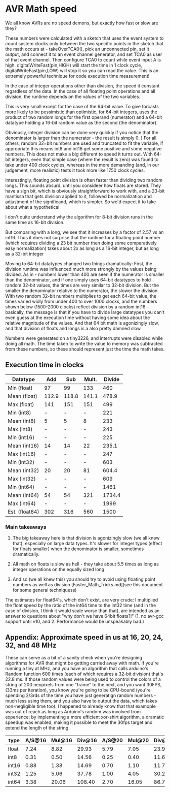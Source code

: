 # AVR Math speed
We all know AVRs are no speed demons, but exactly how fast or slow are they?

These numbers were calculated with a sketch that uses the event system to count system clocks only between the two specific points in the sketch that the math occurs at - takeOverTCA0(), pick an unconnected pin, set it output, and connect it to an event channel generator, and set TCA0 as user of that event channel. Then configure TCA0 to count while event input A is high. digitalWriteFast(pin,HIGH) will start the time in 1 clock cycle, digitalWriteFast(pin,LOW) will stop it so you can read the value. This is an extremely powerful technique for code execution time measurement!

In the case of integer operations other than division, the speed it constant regardless of the data.
In the case of all floating point operations and all division, the runtime depends on the values of the two variables.

This is very small except for the case of the 64-bit value. To give forcasts more likely to be pessimistic than optimistic, for 64-bit integers, uses the product of two random longs for the first operand (numerator) and a 64-bit datatype holding a 16-bit random value as the second (the denominator).

Obviously, integer division can be done very quickly if you notice that the denominator is larger than the numerator - the result is simply 0. ) For all others, random 32=bit numbers are used and truncated to fit the variable, if appropriate this means int8 and int16 get some positive and some negative numbers. This does not make a big different to speed it turns out. With 64-bit integers, even that simple case (where the result is zero) was found to take under 400 clock cycles, whereas in the more demanding (and, in our judgement, more realistic) tests it took more like 1750 clock cycles.

Interestingly, floating point division is often faster than dividing two random longs. This sounds absurd, until you consideer how floats are stored. They have a sign bit, which is obviously straightforward to work with, and a 23-bit mantissa that gets division applied to it, followed be normalization and adjustment of the significand, which is simpler. So we'd expect it to take about what a hypothetical

I don't quite understand why the algorithm for 8-bit division runs in the same time as 16-bit division.

But comparing with a long, we see that it increases by a factor of 2.57 vs an int16. Thus it does not surprise that the runtime for a floating point number (which requires dividing a 23 bit number then doing some comparatively easy normalization) takes about 2x as long as a 16-bit integer, but as long as a 32-bit integer

Moving to 64-bit datatypes changed two things dramatically:
First, the division runtime was influenced much more strongly by the values being divided. As in - numbers lower than 400 are seen if the numerator is smaller than the denominator, and if one simply uses 64-bit datatypes to hold random 32-bit values, the times are very similar to 32-bit division. But the smaller the denominator relative to the numerator, the slower the division. With two random 32-bit numbers multiplies to get each 64-bit value, the times varied widly from under 400 to over 1000 clocks, and the numbers shown below (1500-2000 clocks) reflect division by a random int16 - basically, the message is that if you have to divide large datatypes you can't even guess at the execution time without having some idea about the relative magnitude of the values.  And that 64 bit math is agonizingly slow, and that division of floats and longs is a also pretty damned slow.

Numbers were generated on a tiny3226, and interrupts were disabled while doing all math. The time taken to write the value to memory was subtracted from these numbers, so these should represent just the time the math takes.

## Execution time in clocks

| Datatype      |   Add |   Sub | Mult. | Divide |
|---------------|-------|-------|-------|--------|
| Min (float)   |    97 |    99 |   133 |    460 |
| Mean (float)  | 112.9 | 118.8 | 141.1 |  478.9 |
| Max (float)   |   141 |   151 |   151 |    499 |
| Min (int8)    |     - |     - |     - |    221 |
| Mean (int8)   |     5 |     5 |     8 |    233 |
| Max (int8)    |     - |     - |     - |    243 |
| Min (int16)   |     - |     - |     - |    225 |
| Mean (int16)  |    14 |    14 |    22 |  235.1 |
| Max (int16)   |     - |     - |     - |    247 |
| Min (int32)   |     - |     - |     - |    603 |
| Mean (int32)  |    20 |    20 |    81 |  604.4 |
| Max (int32)   |     - |     - |     - |    609 |
| Min (int64)   |     - |     - |     - |   1461 |
| Mean (int64)  |    54 |    54 |   321 | 1734.4 |
| Max (int64)   |     - |     - |     - |   1999 |
| Est. (float64)|   302 |   316 |   560 |   1500 |

### Main takeaways

1) The big takeaway here is that division is agonizingly slow (we all knew that), especially on large data types. It's slower for integer types (effect for floats smaller) when the denominator is smaller, sometimes dramatically.

2) All math on floats is slow as hell - they take about 5.5 times as long as integer operations on the equally sized long.

3) And so (we all knew this) you should try to avoid using floating point numbers as well as division [Faster_Math_Tricks.md](see this document for some general techniquess)

The estimates for float64's, which don't exist, are very crude: I multiplied the float speed by the ratio of the int64 time to the int32 time (and in the case of division, I think it would scale worse than that), are intended as an answer to questions about "why don't we have 64bit floats?!" (1. no avr-gcc support until v10, and 2. Performance would be unspeakably bad.)

## Appendix: Approximate speed in us at 16, 20, 24, 32, and 48 MHz
These can serve as a bit of a sanity check when you're designing algorithms for AVR that might be getting carried away with math. If you're running a tiny at MHz, and you have an algorithm that calls arduino's Random function 600 times (each of which requires a 32-bit division) that's 22.8 ms. If those random values were being used to control the colors of a string of 200 neopixels from one "frame" to the next, and you want 30FPS, (33ms per iteration), you know you're going to be CPU-bound (you're spending 2/3rds of the time you have just generatign random numbers - much less using them, and you also have to output the data, which takes non-negligible time too). I happened to already know that that examople was out of reach as long as Arduino's random was involved from experience; by implementing a more efficient xor-shirt algorithm, a dramatic speedup was enabled, making it possible to meet the 30fps target and extend the length of the string.

| type  | A/S@16 | Mul@16 | Div@16 | A/S@20 | Mul@20 | Div@20 | A/S@24 | Mul@24 | Div@24 | A/S@32 | Mul@32 | Div@32 | A/S@48 | Mul@48 | Div@48 |
|-------|--------|--------|--------|--------|--------|--------|--------|--------|--------|--------|--------|--------|--------|--------|--------|
| float |   7.24 |  8.82  |  29.93 |   5.79 |   7.05 |  23.95 |   4.83 |   5.88 |  19.95 |   3.62 |   4.41 |  14.97 |   2.41 |   2.94 |   9.98 |
| int8  |   0.31 |  0.50  |  14.56 |   0.25 |   0.40 |  11.65 |   0.21 |   0.33 |   9.71 |   0.16 |   0.25 |   7.28 |   0.10 |   0.17 |   4.85 |
| int16 |   0.88 |  1.38  |  14.69 |   0.70 |   1.10 |  11.75 |   0.58 |   0.92 |   9.80 |   0.44 |   0.69 |   7.35 |   0.29 |   0.46 |   4.90 |
| int32 |   1.25 |  5.06  |  37.78 |   1.00 |   4.05 |  30.22 |   0.83 |   3.38 |  25.18 |   0.63 |   2.53 |  18.89 |   0.42 |   1.69 |  12.59 |
| int64 |   3.38 | 20.06  | 108.40 |   2.70 |  16.05 |  86.72 |   2.25 |  13.38 |  72.27 |   1.69 |  10.03 |   54.2 |   1.13 |   6.69 |  36.13 |
